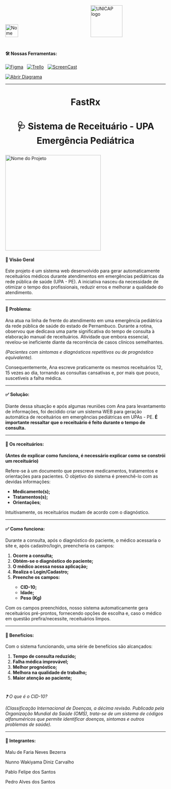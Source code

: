 <div align="left"> 
  <img src="https://github.com/user-attachments/assets/1671ae0c-2c24-40f4-bb2d-10f31841f12d" height="40" alt="Nome do Projeto"  />
  <img width="220" />
  <img src="https://portal.unicap.br/documents/475032/750674/Unicap_Icam_Tech-01.png/13922805-cdef-7e74-4d8c-e450b9e162f0?t=1605909509227" height="100" alt="UNICAP logo"  />
</div>

#

<p><h4>🛠️ Nossas Ferramentas:</h4> </p>

  <p align="left">
    <a href="https://www.figma.com/design/DNK3Ejy9Nl4oP6jBZP73Wz/Untitled?node-id=0-1&t=i4fZURRrA3fpa9fn-1"><img src="https://img.shields.io/badge/figma-%23F24E1E.svg?style=for-the-badge&logo=figma&logoColor=white" alt="Figma" /></a>
    <img width="4" />
    <a href="https://trello.com/b/3Qem3tDw/projeto-engenharia-de-software"><img src="https://img.shields.io/badge/Trello-%23026AA7.svg?style=for-the-badge&logo=Trello&logoColor=white" alt="Trello" target ="_blank" /></a>
    <img width="4" />
    <a href="https://youtu.be/uQzJRZK_C74?si=oOG6BtTm4aDfDp6o"><img src="https://img.shields.io/badge/YouTube-%23FF0000.svg?style=for-the-badge&logo=YouTube&logoColor=white" alt="ScreenCast" /></a>
  </p>
<a href="https://viewer.diagrams.net/?tags=%7B%7D&lightbox=1&highlight=0000ff&layers=1&nav=1&title=Diagrama%20de%20atividade%20do%20projeto%20APS&dark=auto#R%3Cmxfile%3E%3Cdiagram%20name%3D%22P%C3%A1gina-1%22%20id%3D%22OQvByPhthezOMtZCFevV%22%3E7R3bkps49lv2wVW7D%2B5CAtnmsa%2Bbqc1t05XZyb5MYRvbZDE4GHe78%2FWrG0JIAjs2N3dPHtJGCIHOXeccHQ3s2%2FX%2Bn4m3WX2I5344gNZ8P7DvBhAiByL8h7S8sBbbcR3WskyCOWsDecNj8NPnjRZv3QVzf1vomMZxmAabYuMsjiJ%2FlhbavCSJn4vdFnFYfOvGW%2Fpaw%2BPMC%2FXW%2FwTzdMVaJ3Cct7%2Fzg%2BUqezMYuezO2ss685lsV948fpaa7PuBfZvEccp%2Brfe3fkigl8GFPfdQcld8WOJH6TEPrPY2cm6%2B%2F%2F5p%2BDnywXwZXQ83Qz7Kkxfu%2BIQHcBTi8W4WMR4Wf3X6wkEx%2BrGLsxvDLUXUNe4AnQ3G9k1%2BH%2F9a8r90oKlxFL3%2FF%2F%2FHLtgGaYz7P%2ByiWRBHXkjfwcdJsp7v42UQZc14wlP1lbiNfX7WDAvfAFN%2FT9pX6Rq%2F4A7gn14YLCP8e4aB6Se44clP0gCTwTW%2FsQ7mc%2FL4zfMqSP3HjTcjYz1jqsdtSbyL5j6BsyVeRwbw96W4AoICMO%2F48dpPkxfchT8Ax5xoONsMUdbwnBOh6LSSCBDxNo%2FT%2FVKMnZMG%2FsGpw0wp%2F0L3z9Op%2F7D%2BrwuDye7j47%2B%2FJMOxBkV%2FjjmFX8ZJuoqXBGP3easCl7zP%2BzjecMB%2F99P0hbO9t8PIL6AFgyt5%2BYM8f4Wyy298OHpxty9cvRRQoMEbf368S2Z%2BxTQhlzFesvTTin4260dgUInQxA%2B9NHgqSpPakQMNbKxga5sm8f%2BEDINFOGPZtCH91vslkeNXizB%2Bnq28JL3aYkikf8ISwl8EYXgbh3FC32Fb9B8Zj77MdKcUMxq%2FlDKH7SrM4bg6c9gG3rCb4o3J2%2BAN%2B0jecHrFG7bGG9fTxMctUbzdeuSNmxBL%2BsGtPbge0%2F%2FtWMNnEVsmVpAwUweNO0ihcaDTOIAGIh81ReRuF0R%2BOrE6RxIr6hWxOjqxznxOpmQ2%2BCOINU3IN2RWUN8I1W6TUD99Gj4Hf6J3wR%2BzhycQz3ebjz8zhu%2BCUBUqOo1y0ZkEyB%2F9HAfUgueIciwFUQAoCGCswh9TcCC%2B43TSRhpp%2FxZtdimhZ3%2FtBfh5PK51%2B%2FkB%2Fx%2FvyM8vH8g9AjI%2FWnn9I3WxtOtMJgPnbVgeGakelOYA9kqcA%2FS28FMf2M1CDNnulSv9mxQYEsBRqxItm3UDy665Pwu2QRyVCLY6pNl4fFWUZ85Ik2YI6cKsMQ9DxrsSOO8xfXrUVCfT9ZMFUROYiBY%2BmTlRDV68JQaRN6d%2FF3ESYcjRi461BbSKq1RBnJ3ZRdkHdCSMQEEUXUF0QBr5%2ByAVz%2BHf33KBhq%2Fyh8hFUYLVYoWBX1rtdqZg9NXt1zXhmLUfbb2lv8Y%2F6ZrWJSOtN0mwDuaUo6TlBAYP%2BRNEmH3WXkLsL5mpgmgWJ4mf9oCpnEmHTGVGwEjXAQhP1brj0MOTCxbBjF9thYPByoFqDdCdBtpzfNSJvw1%2BelM6FEHMhmhAOnP8afhdeCzMp8yHzxRRwV8XxZGvOPd4Uw0oBIpr23Y0DArR2YrzDoxLMHgfbv03hhyVvwzIGbWKm06cTqfaz5nGyrXUN0l%2FVWmskxQUPFJBAaNWrN021w1KOFEGqc8eNxo4F7jY%2BlVTxTjvkU4Ixn6TliyVqo%2B8mBDVWfFbIFZJXcSojPC%2FwPhtLcwxOZI5gGXGaDvcMdG4o50g1ZlUrvqUW41SGQHZYZSqFnI1eTrNHWGX9GpwfTUfqKqZWLuPVAGggaXHQplefcbLWTx5ssSpW1KbDFpzx2YiZACOTgyRXSeJ9yJ140u6E970cOoT%2BAf7ilotaoNLtv2gXc1s32rUzgzVTiLUzdtihxl31BTjKtb2WEEdkz2NLTwvMQxbj8huSBLbblWcL7OWW3IrAD1zQUN3k2G%2BM%2BWfrbplhpOJJgCbCvTtvt79dvd5P%2Fp5Hzg%2FNu%2Bfh5%2BSvdHj%2Bkb551jXjW03w2hC8WUBFes4i6c23tLdQuaYLw1azeKImh5tBYDP4zxL0Uq6L71ls0Nnu57HCs%2BDv%2B0oVoEu9lpGgO7lefWxwjNZyFZQKORTG%2BFCMxLdEiReZriwZhYz4aepiKE5yaVbU0JJculPjkulRmjeOV5ifjhqkpTqcGl44Qb1fPvfuQwm8PNV9eZvU6NQ9rDJ8sR0J%2B1Obk89rAsH3AfKB%2BhYJWoZzKBzFyi8qKBt0y5QeOyuldaiVVUZBZXrtzAMNlvfvBD2o%2Flj6qWqYqoMzy4W9e0ghAof2AaXYFPBWfOK2GBUdMEWJyew%2FCr1G6Fgon4zuM7NZChRR5aSm%2Baoq%2BH61JEZAMcwVl%2FDmRWYOgKlsC2BVvmZEuCx6PFTusClXoZdiudODYNkIGIbI29NlHQ03ebeOglVBxR67VUDdI8DalG9G%2BtLQJPvlBVp2G68qACvrCDEjAl9UlwiWU69v1ssyKT8%2BQeFmUWrUSy8dRC%2BsEfWcRRvGczF%2FbxahcWLVVhkSTbkq7Br%2BhleYq5LMYBILXCCMARIKy3eIa4yiCAKE9xyR34TcCMya4QBeagvEH0ztJ80DMyHYeAVd3LpQZpM8gO3C8okfSzaokgRcgPQG7kkIW1UlpBmSuZ5L25v0fGINxoJmyt%2FRWZ3qS0vUks%2BLyqdTHDjIkncsvNbXAiJW6gc2mJAAeic3ZAklUxfgJlINC%2Blp1Tk0UuBwWqMSrNgrCTulKJaDkmQRmhCDLPIyHV5Xh3pJ4ky0pkKM9Kem2%2FZezMTjo4uGXGm%2B9KkmNw7hhEOoEYehIYwsnFe8htDYEs3ngWIGKilW1xGGu81gWbnL8Y1cafKuOPLYVxpFgrjsgQ%2FJFL8kEjyg%2BiW8Pv1WPwi%2FoYSwtBRXsarCmobZz5LmrvMfKic9wCsYL5Rw8w36hvzncA0EmeoTONeDtNIs1CZhicZIppmiLKwFGJuNiSSDV8Ls%2FSVVyZ945W6FJXi4TtLg0kcpzIjkOy2trhRDMf9FyoJjswkWKBBefxCaoBOTjwpUnkoS42s7ZMeah%2BGXmZfX%2BQNCREnMI1ED4pYy5IqCXWxtEoE6dAstRKx5ErE0ysR9Ukg4YZ4LcIOOD2VdkAa%2F3WJu3xepVKtN%2BLJvJaDbgnyC77a44VFgdCk99gjx%2FyeA2JwUIfkALKWeWsEqKrVHupOQ76qiYQQNL%2BtFRKS3t2aC0nkt1ZpH%2Bm7mlE3LAPWJDvG0twVhYOkR1R9U2YR1aZvTnD39XeN2hMeLRPsDiwR7DUrEOdEO3pQC%2FdLc1QoiuaAIjkLFNEZMM%2BTy4bKs0ERyweVl94sJxTJWaGIJc4gkfmCirmhl2ay2k6JVYDKJUi3Jmu54xH%2FhyjAeMoiQzfK5YuKFZq%2BaAA6C5%2BRa57GSBqLiYxULbBURip%2BRDJjjmGxIqRvo19Gv0VKbJSUjRJRoLmMUAtEiOau6KKAX4UuRhVk0XSAAUhOzsvXLJplWOH%2BlJmx7%2F5PUO4ALcXS67DVHNvMT2jUU0utz45QqYEvy%2BSV2qmOUJYkVhiOJopJb2TJYsVHzl71SRaM5k3tICB4wAqkqWMmK3B8mruCE%2BWZVuBfHshq7IAKtd2pOSe%2F%2B2i9zVNwK%2FWASMWFp2Vz8LTcVpBWsrAajcuR1mUyhzxtA85IFhwFeszFRxF9LA0t6zDM7OBr2tUheWwZzPOe9GrJft%2FvZ%2BEuSOQ30Y%2FPXpf1KyWf%2Bqz%2BMqbXxUPTJARLSGgI3ArGB%2FCqwsSojYxoYzGlkPfTcg%2FFMVcsibKBY676vO3MVTYtD4HlQi3R1ZTn2ty2M1MCf%2B8PUhMyIttZ%2FYqPVANA3Uva6plq5uzoIwohvKKiiK56cBcy7BZtdd8N1MtnX%2FiGi0zqHd5wAVvacGGm%2FAs8Mu1X8WOeuKvjx9jRLmGmlvDT7VkBHeLHsCW6ApEt4MfMvf0oodOJ4Dq3iNh5gLc0wD8yHwjfD%2B4N7AcNFckqXk9328ObvBvYE6bsaTRZPcBUQWPSlNVj67scD9UOZTboPHjSbOLEYKgW%2BqmYaLsKjasdkNd5%2FUFbp%2BELWKzcenOP2Keve5Uy6fTkZzO%2F6kbypRUB1Zhw0iIPmoHaSd2LGg0lu5lanhhXRVQBdfFXX0U647yciyqULyo2DI4vIEQu6qlhUkEYR1jQzrk1Dc9jQL3yoCTB7plcs75Tw45pHm8em2y7%2Fpb%2BdG2lzAnShZ7J3eI2ZXg4nQi9HqwqbUMZDDNPtHWaXOVnyjwhrC5r4TMzbRaTSpHbHbHZ44NFMNrW9ZikVQUC29P1xjWj3Y%2FqPrXTc2dkqsPzY9mZKK81BobX7EUyR7pwRw250s2yveMa6AXJfnThxV%2Bxm2rkH8dwuGjF2qsrRnP0ld%2F9PpjSiOEPks9gEX0glQ%2BmPhtmRqmWU9d6AYyVI7lAdrhFZ2vAjGW6rKN3phBSzos0HRjZVECvMryiH6TlbTbd06Dmh3DadAZWxAEVHs%2FSAr5ud1SxgiQgnD6AN7SRJP1Q985THKZSVXDZc%2FveeOpT2%2B7viVIRDbXp%2BKkscijB%2BzNei3tcmE5jqcIsnvraD1e50R3hj6B4yNyoegaH8K92DHmtGJ2oFd2Z39vpxOw%2BtzZ0sRin1YCJUhFma6MY53nspLtxPuT2CN%2BQFtGCzMxiYYWdWcQuK%2BcMyO8Emym6q7p1toFqvK5NiWUOF73V041sg5Vu7tjQMUjq6Swip7Gl01kMkR8Rqc0OJn2H37LxyCYOVvZcnNgSxkuT3d%2B5Huq%2B5rl9USGGOhkKHalT4Llu0CMZym4uuFQJAJmhMMOk4rwjqo7uZnT7qmTmZUyVW3es%2B8yLqEt2u8M9ArIvw5oHCffTzovs2Tc%2BFIvA7tbfurv7MVj%2FTQPVa%2FUhggnqlw%2FxKEd5nx0iruKUHbV46rs59GBIcEY322D9po4pssBhm7pdZznQgN%2BuBeDgVVthNQrHokfzZ59UOqIOW9udZt7aBqctuokyp81bYivgWsrRom0ylhk7F5VhUCNLNbOHoCRHy7LQlaWdq33kYel1HZaSuRMvMqpuJt5jM6daiwpWfmYhBT70aerugDnYMOyIPBznrux87cIzSvwh2Zp%2BqrtaT7qqQ6C5ThVdd%2Be3vqjz4hsXakfHzhvaKDLgu7QlaZbvz7bv%2Fw8%3D%3C%2Fdiagram%3E%3C%2Fmxfile%3E#%7B%22pageId%22%3A%22OQvByPhthezOMtZCFevV%22%7D" target="_blank">
  <img src="https://img.shields.io/badge/abrir%20diagrama-6A0DAD.svg?style=for-the-badge&logo=draw.io&logoColor=white" alt="Abrir Diagrama" />
</a>

---

  <h1 align="center">FastRx<p> </p></h1>
  <h1 align="center">🩺 Sistema de Receituário - UPA Emergência Pediátrica<p> </p></h1>
  <img src="https://github.com/user-attachments/assets/efb351ed-f752-41a5-a114-8612326efc7f" height="300" align="center" alt="Nome do Projeto"  
  
  




<p><h4>📌 Visão Geral</h4> Este projeto é um sistema web desenvolvido para gerar automaticamente receituários médicos durante atendimentos em emergências pediátricas da rede pública de saúde (UPA - PE). A iniciativa nasceu da necessidade de otimizar o tempo dos profissionais, reduzir erros e melhorar a qualidade do atendimento.</p>

---


<p><h4>🚨 Problema:</h4> Ana atua na linha de frente do atendimento em uma emergência pediátrica da rede pública de saúde do estado de Pernambuco. Durante a rotina, observou que dedicava uma parte significativa do tempo de consulta à elaboração manual de receituários. Atividade que embora essencial, revelou-se ineficiente diante da recorrência de casos clínicos semelhantes.</p>
  
<p><i>(Pacientes com sintomas e diagnósticos repetitivos ou de prognóstico equivalente).</i></p>

<p>Consequentemente, Ana escreve praticamente os mesmos receituários 12, 15 vezes ao dia, tornando as consultas cansativas e, por mais que pouco, suscetíveis a falha médica.</p>

---

<p><h4>✅ Solução: </h4>Diante dessa situação e após algumas reuniões com Ana para levantamento de informações, foi decidido criar um sistema WEB para geração automática de receituários em emergências pediátricas em UPAs - PE. <b>É importante ressaltar que o receituário é feito durante o tempo de consulta.</b></p>

---

<p><h4>📝 Os receituários: </h4></p> 

<b>(Antes de explicar como funciona, é necessário explicar como se constrói um receituário)</b>
<p>Refere-se à um documento que prescreve medicamentos, tratamentos e orientações para pacientes. O objetivo do sistema é preenchê-lo com as devidas informações: </p>

<ul>
  <li> <b>Medicamento(s);</b></li>
  <li> <b>Tratamentos(s);</b></li>
  <li> <b>Orientações</b>;</li>
</ul>

<p>Intuitivamente, os receituários mudam de acordo com o diagnóstico.</p>

---

<p><h4>✅ Como funciona: </h4>Durante a consulta, após o diagnóstico do paciente, o médico acessaria o site e, após cadastro/login, preencheria os campos:</p>

<ol>
  <li> <b>Ocorre a consulta;</b></li>
  <li> <b>Obtém-se o diagnóstico do paciente;</b></li>
  <li> <b>O médico acessa nossa aplicação;</b></li>
  <li> <b>Realiza o Login/Cadastro;</b></li>
  <li> <b>Preenche os campos: </b></li>
  <ul>
    <li> <b>CID-10;</b></li>
    <li> <b>Idade;</b></li>
    <li> <b>Peso (Kg)</b></li>
  </ul>
</ol>

<p>Com os campos preenchidos, nosso sistema automaticamente gera receituários pré-prontos, fornecendo opções de escolha e, caso o médico em questão prefira/necessite, receituários limpos. </p>

---

<p><h4>🎯 Benefícios: </h4> Com o sistema funcionando, uma série de benefícios são alcançados:</p>

<ol>
  <li><b> Tempo de consulta reduzido;</b></li>
  <li><b> Falha médica improvável;</b></li>
  <li><b> Melhor prognóstico;</b></li>
  <li><b> Melhora na qualidade de trabalho;</b></li>
  <li><b> Maior atenção ao paciente;</b></li>
</ol>

#

<p><i>❓ O que é o CID-10?</i></p>
<p><i>(Classificação Internacional de Doenças, a décima revisão. Publicada pela Organização Mundial da Saúde (OMS), trata-se de um sistema de códigos alfanuméricos que permite identificar doenças, sintomas e outros problemas de saúde).</i></p>

---

<h4 align="left">👥 Integrantes:</h4>
<p>Malu de Faria Neves Bezerra</p>
<p>Nunno Wakiyama Diniz Carvalho</p>
<p>Pablo Felipe dos Santos</p>
<p>Pedro Alves dos Santos </p>



